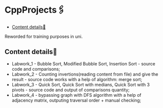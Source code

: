 # CppProjects🖇️
-  [Content details📃](#Content-details📃)

Reworded for training purposes in uni.

## Content details📃
* Labwork_1 - Bubble Sort, Modified Bubble Sort, Insertion Sort - source code and comparisons;
* Labwork_2 - Counting invertions(reading content from file) and give the result - source code works with a help of algorithm: merge sort;
* Labwork_3 - Quick Sort, Quick Sort with medians, Quick Sort with 3 pivots - source code and output of comparisons quantity;
* Labwork_4 - bypassing graph with DFS algorithm with a help of adjacency matrix, outputing traversal order + manual checking;
